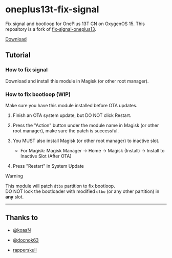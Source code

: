 # oneplus13t-fix-signal

Fix signal and bootloop for OnePlus 13T CN on OxygenOS 15.
This repository is a fork of [fix-signal-oneplus13](https://github.com/K58/fix-signal-oneplus13).

[Download](https://github.com/kinginu/oneplus13t-fix-signal/releases)

## Tutorial

### How to fix signal

Download and install this module in Magisk (or other root manager).

### How to fix bootloop (WIP)

Make sure you have this module installed before OTA updates.

1. Finish an OTA system update, but DO NOT click Restart.

2. Press the "Action" button under the module name in Magisk (or other root manager), make sure the patch is successful.

3. You MUST also install Magisk (or other root manager) to inactive slot.
    - For Magisk: Magisk Manager -> Home -> Magisk (Install) -> Install to Inactive Slot (After OTA)

4. Press "Restart" in System Update

> [!WARNING]  
> This module will patch `dtbo` partition to fix bootloop.<br>
> DO NOT lock the bootloader with modified `dtbo` (or any other partition) in **any** slot.

----

## Thanks to

- [@koaaN](https://xdaforums.com/m/koaan.3433581/)

- [@docnok63](https://xdaforums.com/m/docnok63.4967345/)

- [rapperskull](https://github.com/rapperskull)
